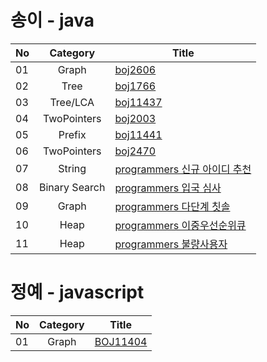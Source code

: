 # 송이 - java
|  <center>No</center> |  <center>Category</center> | <center>Title</center> | 
|:--------|:--------:|:--------|
|01|Graph|[boj2606](https://www.acmicpc.net/problem/2606) |
|02|Tree|[boj1766](https://www.acmicpc.net/problem/1766) |
|03|Tree/LCA|[boj11437](https://www.acmicpc.net/problem/11437) |
|04|TwoPointers|[boj2003](https://www.acmicpc.net/problem/2003) |
|05|Prefix|[boj11441](https://www.acmicpc.net/problem/11441) |
|06|TwoPointers|[boj2470](https://www.acmicpc.net/problem/2470) |
|07|String|[programmers 신규 아이디 추천](https://programmers.co.kr/learn/courses/30/lessons/72410) |
|08|Binary Search|[programmers 입국 심사](https://programmers.co.kr/learn/courses/30/lessons/43238) |
|09|Graph|[programmers 다단계 칫솔](https://programmers.co.kr/learn/courses/30/lessons/77486) |
|10|Heap|[programmers 이중우선순위큐](https://programmers.co.kr/learn/courses/30/lessons/42628) |
|11|Heap|[programmers 불량사용자](https://programmers.co.kr/learn/courses/30/lessons/64064) |

# 정예 - javascript
|  <center>No</center> |  <center>Category</center> | <center>Title</center> | 
|:--------|:--------:|:--------|
|01|Graph|[BOJ11404](https://www.acmicpc.net/problem/11404) |
